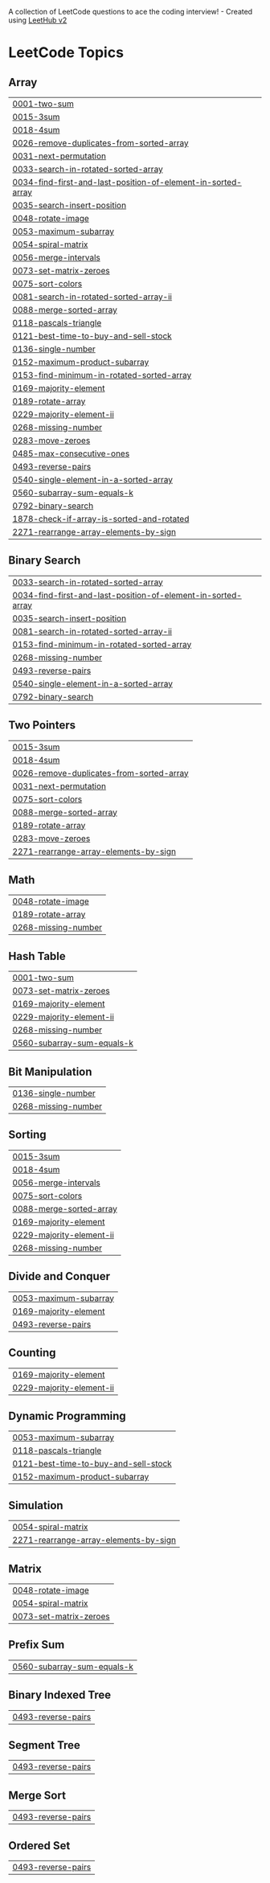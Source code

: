 A collection of LeetCode questions to ace the coding interview! - Created using [LeetHub v2](https://github.com/arunbhardwaj/LeetHub-2.0)
<!---LeetCode Topics Start-->
# LeetCode Topics
## Array
|  |
| ------- |
| [0001-two-sum](https://github.com/Vivek210404/DSA/tree/master/0001-two-sum) |
| [0015-3sum](https://github.com/Vivek210404/DSA/tree/master/0015-3sum) |
| [0018-4sum](https://github.com/Vivek210404/DSA/tree/master/0018-4sum) |
| [0026-remove-duplicates-from-sorted-array](https://github.com/Vivek210404/DSA/tree/master/0026-remove-duplicates-from-sorted-array) |
| [0031-next-permutation](https://github.com/Vivek210404/DSA/tree/master/0031-next-permutation) |
| [0033-search-in-rotated-sorted-array](https://github.com/Vivek210404/DSA/tree/master/0033-search-in-rotated-sorted-array) |
| [0034-find-first-and-last-position-of-element-in-sorted-array](https://github.com/Vivek210404/DSA/tree/master/0034-find-first-and-last-position-of-element-in-sorted-array) |
| [0035-search-insert-position](https://github.com/Vivek210404/DSA/tree/master/0035-search-insert-position) |
| [0048-rotate-image](https://github.com/Vivek210404/DSA/tree/master/0048-rotate-image) |
| [0053-maximum-subarray](https://github.com/Vivek210404/DSA/tree/master/0053-maximum-subarray) |
| [0054-spiral-matrix](https://github.com/Vivek210404/DSA/tree/master/0054-spiral-matrix) |
| [0056-merge-intervals](https://github.com/Vivek210404/DSA/tree/master/0056-merge-intervals) |
| [0073-set-matrix-zeroes](https://github.com/Vivek210404/DSA/tree/master/0073-set-matrix-zeroes) |
| [0075-sort-colors](https://github.com/Vivek210404/DSA/tree/master/0075-sort-colors) |
| [0081-search-in-rotated-sorted-array-ii](https://github.com/Vivek210404/DSA/tree/master/0081-search-in-rotated-sorted-array-ii) |
| [0088-merge-sorted-array](https://github.com/Vivek210404/DSA/tree/master/0088-merge-sorted-array) |
| [0118-pascals-triangle](https://github.com/Vivek210404/DSA/tree/master/0118-pascals-triangle) |
| [0121-best-time-to-buy-and-sell-stock](https://github.com/Vivek210404/DSA/tree/master/0121-best-time-to-buy-and-sell-stock) |
| [0136-single-number](https://github.com/Vivek210404/DSA/tree/master/0136-single-number) |
| [0152-maximum-product-subarray](https://github.com/Vivek210404/DSA/tree/master/0152-maximum-product-subarray) |
| [0153-find-minimum-in-rotated-sorted-array](https://github.com/Vivek210404/DSA/tree/master/0153-find-minimum-in-rotated-sorted-array) |
| [0169-majority-element](https://github.com/Vivek210404/DSA/tree/master/0169-majority-element) |
| [0189-rotate-array](https://github.com/Vivek210404/DSA/tree/master/0189-rotate-array) |
| [0229-majority-element-ii](https://github.com/Vivek210404/DSA/tree/master/0229-majority-element-ii) |
| [0268-missing-number](https://github.com/Vivek210404/DSA/tree/master/0268-missing-number) |
| [0283-move-zeroes](https://github.com/Vivek210404/DSA/tree/master/0283-move-zeroes) |
| [0485-max-consecutive-ones](https://github.com/Vivek210404/DSA/tree/master/0485-max-consecutive-ones) |
| [0493-reverse-pairs](https://github.com/Vivek210404/DSA/tree/master/0493-reverse-pairs) |
| [0540-single-element-in-a-sorted-array](https://github.com/Vivek210404/DSA/tree/master/0540-single-element-in-a-sorted-array) |
| [0560-subarray-sum-equals-k](https://github.com/Vivek210404/DSA/tree/master/0560-subarray-sum-equals-k) |
| [0792-binary-search](https://github.com/Vivek210404/DSA/tree/master/0792-binary-search) |
| [1878-check-if-array-is-sorted-and-rotated](https://github.com/Vivek210404/DSA/tree/master/1878-check-if-array-is-sorted-and-rotated) |
| [2271-rearrange-array-elements-by-sign](https://github.com/Vivek210404/DSA/tree/master/2271-rearrange-array-elements-by-sign) |
## Binary Search
|  |
| ------- |
| [0033-search-in-rotated-sorted-array](https://github.com/Vivek210404/DSA/tree/master/0033-search-in-rotated-sorted-array) |
| [0034-find-first-and-last-position-of-element-in-sorted-array](https://github.com/Vivek210404/DSA/tree/master/0034-find-first-and-last-position-of-element-in-sorted-array) |
| [0035-search-insert-position](https://github.com/Vivek210404/DSA/tree/master/0035-search-insert-position) |
| [0081-search-in-rotated-sorted-array-ii](https://github.com/Vivek210404/DSA/tree/master/0081-search-in-rotated-sorted-array-ii) |
| [0153-find-minimum-in-rotated-sorted-array](https://github.com/Vivek210404/DSA/tree/master/0153-find-minimum-in-rotated-sorted-array) |
| [0268-missing-number](https://github.com/Vivek210404/DSA/tree/master/0268-missing-number) |
| [0493-reverse-pairs](https://github.com/Vivek210404/DSA/tree/master/0493-reverse-pairs) |
| [0540-single-element-in-a-sorted-array](https://github.com/Vivek210404/DSA/tree/master/0540-single-element-in-a-sorted-array) |
| [0792-binary-search](https://github.com/Vivek210404/DSA/tree/master/0792-binary-search) |
## Two Pointers
|  |
| ------- |
| [0015-3sum](https://github.com/Vivek210404/DSA/tree/master/0015-3sum) |
| [0018-4sum](https://github.com/Vivek210404/DSA/tree/master/0018-4sum) |
| [0026-remove-duplicates-from-sorted-array](https://github.com/Vivek210404/DSA/tree/master/0026-remove-duplicates-from-sorted-array) |
| [0031-next-permutation](https://github.com/Vivek210404/DSA/tree/master/0031-next-permutation) |
| [0075-sort-colors](https://github.com/Vivek210404/DSA/tree/master/0075-sort-colors) |
| [0088-merge-sorted-array](https://github.com/Vivek210404/DSA/tree/master/0088-merge-sorted-array) |
| [0189-rotate-array](https://github.com/Vivek210404/DSA/tree/master/0189-rotate-array) |
| [0283-move-zeroes](https://github.com/Vivek210404/DSA/tree/master/0283-move-zeroes) |
| [2271-rearrange-array-elements-by-sign](https://github.com/Vivek210404/DSA/tree/master/2271-rearrange-array-elements-by-sign) |
## Math
|  |
| ------- |
| [0048-rotate-image](https://github.com/Vivek210404/DSA/tree/master/0048-rotate-image) |
| [0189-rotate-array](https://github.com/Vivek210404/DSA/tree/master/0189-rotate-array) |
| [0268-missing-number](https://github.com/Vivek210404/DSA/tree/master/0268-missing-number) |
## Hash Table
|  |
| ------- |
| [0001-two-sum](https://github.com/Vivek210404/DSA/tree/master/0001-two-sum) |
| [0073-set-matrix-zeroes](https://github.com/Vivek210404/DSA/tree/master/0073-set-matrix-zeroes) |
| [0169-majority-element](https://github.com/Vivek210404/DSA/tree/master/0169-majority-element) |
| [0229-majority-element-ii](https://github.com/Vivek210404/DSA/tree/master/0229-majority-element-ii) |
| [0268-missing-number](https://github.com/Vivek210404/DSA/tree/master/0268-missing-number) |
| [0560-subarray-sum-equals-k](https://github.com/Vivek210404/DSA/tree/master/0560-subarray-sum-equals-k) |
## Bit Manipulation
|  |
| ------- |
| [0136-single-number](https://github.com/Vivek210404/DSA/tree/master/0136-single-number) |
| [0268-missing-number](https://github.com/Vivek210404/DSA/tree/master/0268-missing-number) |
## Sorting
|  |
| ------- |
| [0015-3sum](https://github.com/Vivek210404/DSA/tree/master/0015-3sum) |
| [0018-4sum](https://github.com/Vivek210404/DSA/tree/master/0018-4sum) |
| [0056-merge-intervals](https://github.com/Vivek210404/DSA/tree/master/0056-merge-intervals) |
| [0075-sort-colors](https://github.com/Vivek210404/DSA/tree/master/0075-sort-colors) |
| [0088-merge-sorted-array](https://github.com/Vivek210404/DSA/tree/master/0088-merge-sorted-array) |
| [0169-majority-element](https://github.com/Vivek210404/DSA/tree/master/0169-majority-element) |
| [0229-majority-element-ii](https://github.com/Vivek210404/DSA/tree/master/0229-majority-element-ii) |
| [0268-missing-number](https://github.com/Vivek210404/DSA/tree/master/0268-missing-number) |
## Divide and Conquer
|  |
| ------- |
| [0053-maximum-subarray](https://github.com/Vivek210404/DSA/tree/master/0053-maximum-subarray) |
| [0169-majority-element](https://github.com/Vivek210404/DSA/tree/master/0169-majority-element) |
| [0493-reverse-pairs](https://github.com/Vivek210404/DSA/tree/master/0493-reverse-pairs) |
## Counting
|  |
| ------- |
| [0169-majority-element](https://github.com/Vivek210404/DSA/tree/master/0169-majority-element) |
| [0229-majority-element-ii](https://github.com/Vivek210404/DSA/tree/master/0229-majority-element-ii) |
## Dynamic Programming
|  |
| ------- |
| [0053-maximum-subarray](https://github.com/Vivek210404/DSA/tree/master/0053-maximum-subarray) |
| [0118-pascals-triangle](https://github.com/Vivek210404/DSA/tree/master/0118-pascals-triangle) |
| [0121-best-time-to-buy-and-sell-stock](https://github.com/Vivek210404/DSA/tree/master/0121-best-time-to-buy-and-sell-stock) |
| [0152-maximum-product-subarray](https://github.com/Vivek210404/DSA/tree/master/0152-maximum-product-subarray) |
## Simulation
|  |
| ------- |
| [0054-spiral-matrix](https://github.com/Vivek210404/DSA/tree/master/0054-spiral-matrix) |
| [2271-rearrange-array-elements-by-sign](https://github.com/Vivek210404/DSA/tree/master/2271-rearrange-array-elements-by-sign) |
## Matrix
|  |
| ------- |
| [0048-rotate-image](https://github.com/Vivek210404/DSA/tree/master/0048-rotate-image) |
| [0054-spiral-matrix](https://github.com/Vivek210404/DSA/tree/master/0054-spiral-matrix) |
| [0073-set-matrix-zeroes](https://github.com/Vivek210404/DSA/tree/master/0073-set-matrix-zeroes) |
## Prefix Sum
|  |
| ------- |
| [0560-subarray-sum-equals-k](https://github.com/Vivek210404/DSA/tree/master/0560-subarray-sum-equals-k) |
## Binary Indexed Tree
|  |
| ------- |
| [0493-reverse-pairs](https://github.com/Vivek210404/DSA/tree/master/0493-reverse-pairs) |
## Segment Tree
|  |
| ------- |
| [0493-reverse-pairs](https://github.com/Vivek210404/DSA/tree/master/0493-reverse-pairs) |
## Merge Sort
|  |
| ------- |
| [0493-reverse-pairs](https://github.com/Vivek210404/DSA/tree/master/0493-reverse-pairs) |
## Ordered Set
|  |
| ------- |
| [0493-reverse-pairs](https://github.com/Vivek210404/DSA/tree/master/0493-reverse-pairs) |
<!---LeetCode Topics End-->